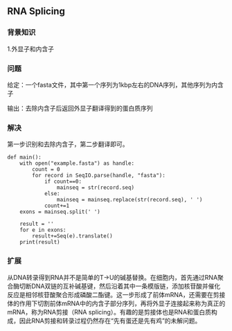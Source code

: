 ## RNA Splicing

### 背景知识

1.外显子和内含子

### 问题

给定：一个fasta文件，其中第一个序列为1kbp左右的DNA序列，其他序列为内含子

输出：去除内含子后返回外显子翻译得到的蛋白质序列

###  解决

第一步识别和去除内含子，第二步翻译即可。

    def main():
        with open("example.fasta") as handle:
            count = 0
            for record in SeqIO.parse(handle, "fasta"):
                if count==0:
                    mainseq = str(record.seq)
                else:
                    mainseq = mainseq.replace(str(record.seq), ' ')
                count+=1
        exons = mainseq.split(' ')

        result = ''
        for e in exons:
            result+=Seq(e).translate()
        print(result)

### 扩展

从DNA转录得到RNA并不是简单的T->U的碱基替换。在细胞内，首先通过RNA聚合酶切断DNA双链的互补碱基键，然后沿着其中一条模版链，添加核苷酸并催化反应是相邻核苷酸聚合形成磷酸二酯键。这一步形成了前体mRNA，还需要在剪接体的作用下切割前体mRNA中的内含子部分序列，再将外显子连接起来称为真正的mRNA，称为RNA剪接（RNA splicing）。有趣的是剪接体也是RNA和蛋白质构成，因此RNA剪接和转录过程仍然存在“先有蛋还是先有鸡”的未解问题。
